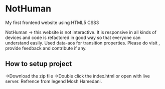 # NotHuman
My first frontend website using HTML5 CSS3 

 NotHuman -> this website is not interactive.
 It is responsive in all kinds of devices and code is refactored in good way so that everyone can understand easily.
 Used data-aos for transition properties.
 Please do visit , provide feedback and contribute if any.

 ## How to setup project
 ->Download the zip file
 ->Double click the index.html or open with live server.
Refrence from legend Mosh Hamedani.

